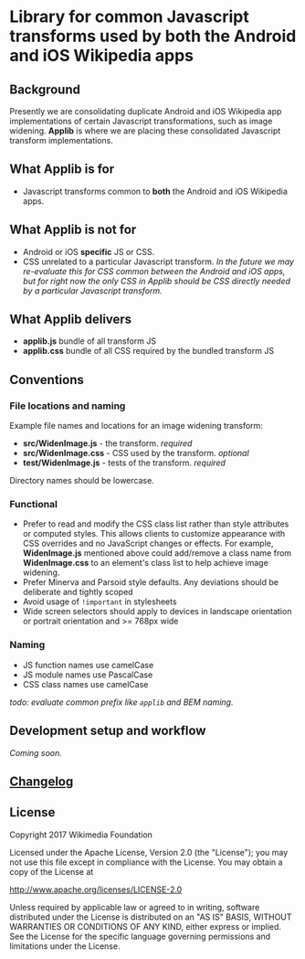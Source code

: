 # Library for common Javascript transforms used by both the Android and iOS Wikipedia apps

## Background
Presently we are consolidating duplicate Android and iOS Wikipedia app implementations of certain Javascript transformations, such as image widening. **Applib** is where we are placing these consolidated Javascript transform implementations. 

## What Applib is for
* Javascript transforms common to **both** the Android and iOS Wikipedia apps.

## What Applib is not for
* Android or iOS **specific** JS or CSS.
* CSS unrelated to a particular Javascript transform. *In the future we may re-evaluate this for CSS common between the Android and iOS apps, but for right now the only CSS in Applib should be CSS directly needed by a particular Javascript transform.*

## What Applib delivers
* **applib.js** bundle of all transform JS
* **applib.css** bundle of all CSS required by the bundled transform JS

## Conventions

### File locations and naming

Example file names and locations for an image widening transform:
* **src/WidenImage.js** - the transform. *required*
* **src/WidenImage.css** - CSS used by the transform. *optional*
* **test/WidenImage.js** - tests of the transform. *required*

Directory names should be lowercase.

### Functional
- Prefer to read and modify the CSS class list rather than style attributes or
  computed styles. This allows clients to customize appearance with CSS
  overrides and no JavaScript changes or effects. For example, **WidenImage.js**
  mentioned above could add/remove a class name from **WidenImage.css** to an
  element's class list to help achieve image widening.
- Prefer Minerva and Parsoid style defaults. Any deviations should be deliberate
  and tightly scoped
- Avoid usage of `!important` in stylesheets
- Wide screen selectors should apply to devices in landscape orientation or
  portrait orientation and >= 768px wide

### Naming
- JS function names use camelCase
- JS module names use PascalCase
- CSS class names use camelCase

*todo: evaluate common prefix like `applib` and BEM naming.*

## Development setup and workflow
*Coming soon.*

## [Changelog](changelog.md)

## License
Copyright 2017 Wikimedia Foundation

Licensed under the Apache License, Version 2.0 (the "License"); you may not use
this file except in compliance with the License. You may obtain a copy of the
License at

  http://www.apache.org/licenses/LICENSE-2.0

Unless required by applicable law or agreed to in writing, software distributed
under the License is distributed on an "AS IS" BASIS, WITHOUT WARRANTIES OR
CONDITIONS OF ANY KIND, either express or implied. See the License for the
specific language governing permissions and limitations under the License.